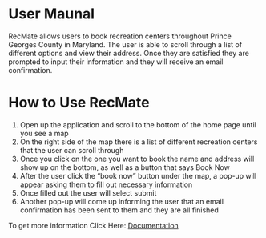 # User Maunal 
RecMate allows users to book recreation centers throughout Prince Georges County in Maryland. The user is able to scroll through a list of different options and view their address.  Once they are satisfied they are prompted to input their information and they will receive an email confirmation. 

# How to Use RecMate

1. Open up the application and scroll to the bottom of the home page until you see a map 
2. On the right side of the map there is a list of different recreation centers that the user can scroll through
3. Once you click on the one you want to book the name and address will show up on the bottom, as well as a button that says Book Now
4. After the user click the “book now” button under the map, a pop-up will appear asking them to fill out necessary information 
5. Once filled out the user will select submit 
6. Another pop-up will come up informing the user that an email confirmation has been sent to them and they are all finished 

To get more information Click Here: [Documentation](https://warm-inlet-29798.herokuapp.com/documentation.html)